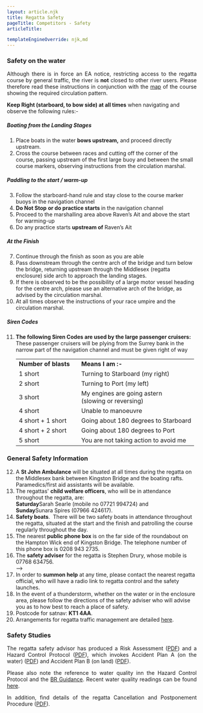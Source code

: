 ```yaml
---
layout: article.njk
title: Regatta Safety
pageTitle: Competitors - Safety
articleTitle: 

templateEngineOverride: njk,md
---
```

<div id="regulations">
<!--<h3>COVID-19</h3><p align="justify">We ask everyone attending the event to read and comply with regatta's <a href="docs/KAR General Covid Guidance 08.7.21.PDF">	General COVID Guidance</a>.</p>-->
<h3>Safety on the water</h3>
<p align="justify">Although there is in force an EA notice, restricting access to the regatta course by general traffic, the river is <strong>not</strong> closed to other river users. Please therefore read these instructions  in conjunction with the <a href="/circulation/">map</a> of the course showing the required circulation pattern.</p>
        <p><strong>Keep Right (starboard, to bow side) at all times</strong> when navigating and observe the following rules:-</p>
        <h5>Boating from the Landing Stages</h5>
        <ol>
          <li>Place boats in the water <strong>bows upstream,</strong> and proceed directly upstream.</li>
          <li>Cross the course between races and cutting off the corner of the course, passing upstream of the first large buoy and between the small course markers, observing instructions from the circulation marshal.</li>
        </ol>
        <h5>Paddling to the start / warm-up</h5>
        <ol start="3">
          <li>Follow the starboard-hand rule and stay close to the course marker buoys in the navigation channel</li>
          <li><strong>Do Not Stop</strong> <strong>or do practice starts </strong>in the navigation channel </li>
          <li>Proceed to the marshalling area above Raven&rsquo;s Ait and above the start for warming-up</li>
          <li>Do any practice starts <strong>upstream of</strong> Raven&rsquo;s Ait </li>
        </ol>
        <h5>At the Finish </h5>
        <ol start="7">
          <li>Continue through the finish as soon as you are able</li>
          <li>Pass downstream through the centre arch of the bridge and turn below the bridge, returning upstream through the Middlesex (regatta enclosure) side arch to approach the landing stages. </li>
			<li>If there is observed to be the possibility of a large motor vessel heading for the centre arch, please use an alternative arch of the bridge, as advised by the circulation marshal.</li>
			<li>At all times observe the instructions of your race umpire and the circulation marshal.</li>
        </ol>
        <h5>Siren Codes </h5>
        <ol start="11">
	        <li><strong>The following Siren Codes are used by the large  passenger cruisers:</strong><br>
	          These passenger cruisers will  be plying from the Surrey bank in the narrow part of the navigation channel and  must be given right of way</p>
		        <table id="sirens">
		          <tr>
		            <td width="35%"><strong>Number of blasts</strong></td>
		            <td width="65%"><strong>Means I am :-</strong></td>
		          </tr>
		          <tr>
		            <td>1 short</td>
		            <td>Turning to Starboard (my right)</td>
		          </tr>
		          <tr>
		            <td>2 short</td>
		            <td>Turning to Port (my left)</td>
		          </tr>
		          <tr>
		            <td>3 short</td>
		            <td>My engines are going astern<br>
					(slowing or reversing)</td>
		          </tr>
		          <tr>
		            <td>4 short</td>
		            <td>Unable to manoeuvre</td>
		          </tr>
		          <tr>
		            <td>4 short + 1 short</td>
		            <td>Going about 180 degrees to Starboard</td>
		          </tr>
		          <tr>
		            <td>4 short + 2 short</td>
		            <td>Going about 180 degrees to Port</td>
		          </tr>
		          <tr>
		            <td>5 short</td>
		            <td>You are not taking action to avoid me</td>
		          </tr>
		        </table>
		      </li>
        </ol>
        <h3>General Safety Information<strong> </strong></h3>
        <ol start="12">
          <li>A <strong>St John Ambulance</strong> will be situated at all times during the regatta on the  Middlesex bank between Kingston Bridge and the boating rafts.&nbsp; Paramedics/first aid assistants will be available.</li>
			<li>The regattas' <strong>child welfare officers</strong>, who will	be in attendance throughout the regatta, are:<br>
			<strong>Saturday</strong>Sarah Searle (mobile no 07721 994724) and<br>
			<strong>Sunday</strong>Sunara Spires (07966 424617).</li>
          <li><strong>Safety  boats</strong>.&nbsp; There will be two safety boats in attendance throughout the regatta, situated at the start and the finish and patrolling the course regularly throughout the day.</li>
          <li>The  nearest <strong>public phone box</strong> is on the far side of the roundabout on the  Hampton Wick end of Kingston Bridge.&nbsp;The telephone number of this phone box is 0208 943 2735.</li>
          <li>The <strong>safety adviser</strong> for the regatta is Stephen Drury, whose mobile is 07768  634756.</li>
          -->
          <li>In  order to <strong>summon help</strong> at any time, please contact the nearest regatta  official, who will have a radio link to regatta control and the safety launches.</li>
          <li>In the event of a thunderstorm, whether on the water or in the enclosure area, please follow the directions of the safety adviser who will advise you as to how best to reach a place of safety.</li>
		  <li>Postcode for satnav: <b>KT1 4AA</b>.</li>
		  <li>Arrangements for regatta traffic management are detailed <a href="/traffic/">here</a>.</li>
        </ol>
        <h3>Safety Studies<strong> </strong></h3>
        <p align="justify">The regatta safety advisor has produced a Risk Assessment 
		(<a href="/pdfs/KAR_KBR Risk Assessment 2024.pdf">PDF</a>) and a Hazard Control Protocol 
		(<a href="/pdfs/Kingston Regatta 2024 - Appendix_ hazard_control description.pdf">PDF</a>), which invokes Accident Plan A (on the water) 
		(<a href="/pdfs/Kingston Regatta - accident plan A.pdf">PDF</a>) and Accident Plan B (on land) 
		(<a href="/pdfs/Kingston Regatta - accident plan B.pdf">PDF</a>).</p> 
		<p align="justify">Please also note the reference to water quality inn the Hazard Control 
		Protocol and the <a href="https://www.britishrowing.org/wp-content/uploads/2024/03/Guidance-for-Rowing-When-Water-Quality-is-Poor-March-2024.pdf">BR Guidance</a>. 
			Recent water quality readings can be found <a href="https://www.thames-watch.uk/?TestLocationID=37f2b84b-3526-ef11-913f-801844dec051">here</a>.</p>
		<p align="justify">In addition, find details of the regatta 
			Cancellation and Postponement Procedure (<a href="/pdfs/Cancellation and Postponement Procedure KAR.pdf">PDF</a>).</p>
		<!--
		<p align="left">The COVID Compliance Officer has produced a COVID Risk Assessment (<a href="docs/KAR COVID Risk Assessment 28.6.21.PDF">PDF</a>) 
		and a COVID&nbsp;Secure&nbsp;Self&nbsp;Declaration (<a href="docs/200916-COVID-Secure-Self-Declaration-Kingston Rgtta 28.6.21.PDF">PDF</a>).</p>
        -->
</div>